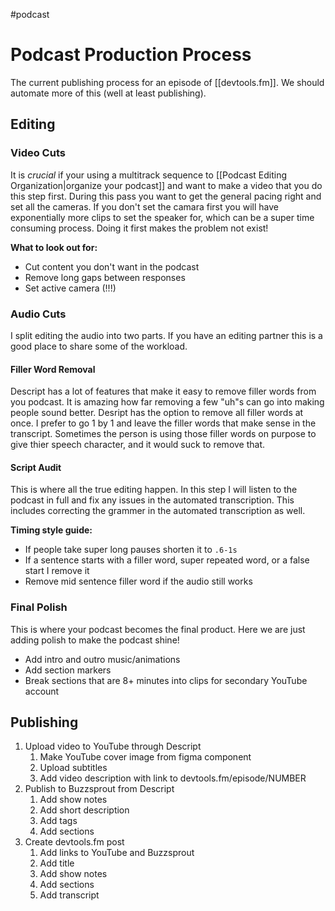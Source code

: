 #podcast

# Podcast Production Process

The current publishing process for an episode of [[devtools.fm]].
We should automate more of this (well at least publishing).

## Editing

### Video Cuts

It is _crucial_ if your using a multitrack sequence to [[Podcast Editing Organization|organize your podcast]] and want to make a video that you do this step first. During this pass you want to get the general pacing right and set all the cameras. If you don't set the camara first you will have exponentially more clips to set the speaker for, which can be a super time consuming process. Doing it first makes the problem not exist!

**What to look out for:**

   - Cut content you don't want in the podcast
   - Remove long gaps between responses
   - Set active camera (!!!)

### Audio Cuts

I split editing the audio into two parts. If you have an editing partner this is a good place to share some of the workload.

#### Filler Word Removal

Descript has a lot of features that make it easy to remove filler words from you podcast. It is amazing how far removing a few "uh"s can go into making people sound better. Desript has the option to remove all filler words at once. I prefer to go 1 by 1 and leave the filler words that make sense in the transcript. Sometimes the person is using those filler words on purpose to give thier speech character, and it would suck to remove that.

#### Script Audit

This is where all the true editing happen. In this step I will listen to the podcast in full and fix any issues in the automated transcription. This includes correcting the grammer in the automated transcription as well.

**Timing style guide:**

   - If people take super long pauses shorten it to `.6-1s`
   - If a sentence starts with a filler word, super repeated word, or a false start I remove it
   - Remove mid sentence filler word if the audio still works

### Final Polish

This is where your podcast becomes the final product. Here we are just adding polish to make the podcast shine!

- Add intro and outro music/animations
- Add section markers
- Break sections that are 8+ minutes into clips for secondary YouTube account

## Publishing

1. Upload video to YouTube through Descript
   1. Make YouTube cover image from figma component
   2. Upload subtitles
   3. Add video description with link to devtools.fm/episode/NUMBER
2. Publish to Buzzsprout from Descript
   1. Add show notes
   2. Add short description
   3. Add tags
   4. Add sections
3. Create devtools.fm post
   1. Add links to YouTube and Buzzsprout
   2. Add title
   3. Add show notes
   4. Add sections
   5. Add transcript
